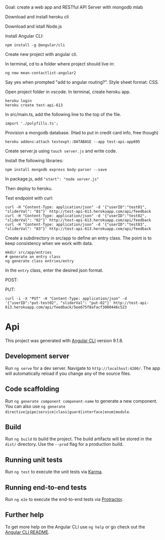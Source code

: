 Goal: create a web app and RESTful API Server with mongodb mlab

Download and install heroku cli

Download and istall Node.js

Install Angular CLI: 
```
npm install -g @angular/cli
```

Create new project with angular cli. 

In terminal, cd to a folder where project should live in:
```
ng new mean-contactlist-angular2
```
Say yes when prompted "add to angular routing?". Style sheet format: CSS. 

Open project folder in vscode. In terminal, create heroku app. 
```
heroku login
heroku create test-api-613
```

In src/main.ts, add the following line to the top of the file.
```
import './polyfills.ts';
```

Provision a mongodb database. (Had to put in credit card info, free though)
```
heroku addons:attach testexpt::DATABASE --app test-api-app695
```

Create server.js using ```touch server.js``` and write code.

Install the following libraries:
```
npm install mongodb express body-parser --save
```

In package.js, add ```"start": "node server.js"```

Then deploy to heroku.

Test endpoint with curl:
```
curl -H "Content-Type: application/json" -d '{"userID":"test01", "sliderVal": "01"}' http://test-api-613.herokuapp.com/api/feedback
curl -H "Content-Type: application/json" -d '{"userID":"test02", "sliderVal": "02"}' http://test-api-613.herokuapp.com/api/feedback
curl -H "Content-Type: application/json" -d '{"userID":"test03", "sliderVal": "03"}' http://test-api-613.herokuapp.com/api/feedback
```

Create a subdirectory in src/app to define an entry class. The point is to keep consistency when we work with data. 
```
mkdir src/app/entries
# generate an entry class
ng generate class entries/entry
```

In the ```entry``` class, enter the desired json format. 

POST:

PUT:
```
curl -i -X "PUT" -H "Content-Type: application/json" -d '{"userID":"put-test02", "sliderVal": "put-02"}' http://test-api-613.herokuapp.com/api/feedback/5ee675f8afacf3000446c523
```



# Api

This project was generated with [Angular CLI](https://github.com/angular/angular-cli) version 9.1.8.

## Development server

Run `ng serve` for a dev server. Navigate to `http://localhost:4200/`. The app will automatically reload if you change any of the source files.

## Code scaffolding

Run `ng generate component component-name` to generate a new component. You can also use `ng generate directive|pipe|service|class|guard|interface|enum|module`.

## Build

Run `ng build` to build the project. The build artifacts will be stored in the `dist/` directory. Use the `--prod` flag for a production build.

## Running unit tests

Run `ng test` to execute the unit tests via [Karma](https://karma-runner.github.io).

## Running end-to-end tests

Run `ng e2e` to execute the end-to-end tests via [Protractor](http://www.protractortest.org/).

## Further help

To get more help on the Angular CLI use `ng help` or go check out the [Angular CLI README](https://github.com/angular/angular-cli/blob/master/README.md).
